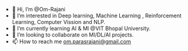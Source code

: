 - 👋 Hi, I’m @Om-Rajani
- 👀 I’m interested in Deep learning, Machine Learning , Reinforcement Learning, Computer Vission and NLP.
- 🌱 I’m currently learning AI & Ml  @VIT Bhopal University.
- 💞️ I’m looking to collaborate on Ml/DL/AI projects.
- 📫 How to reach me om.parasrajani@gmail.com

<!---
Om-Rajani/Om-Rajani is a ✨ special ✨ repository because its `README.md` (this file) appears on your GitHub profile.
You can click the Preview link to take a look at your changes.
--->
